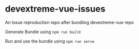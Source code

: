 # devextreme-vue-issues
An Issue reproduction repo after bundling devextreme-vue repo

Generate Bundle using `npm run build`

Run and use the bundle using `npm run serve`


